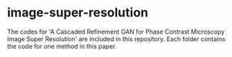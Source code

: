 # image-super-resolution
The codes for 'A Cascaded Refinement GAN for Phase Contrast Microscopy Image Super Resolution' are included in this repository. Each folder contains the code for one method in this paper.
